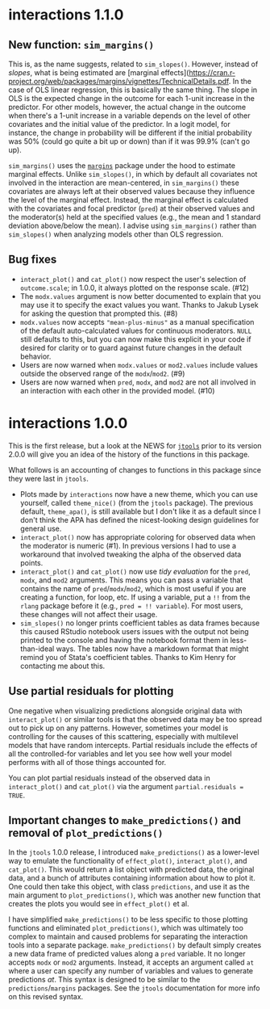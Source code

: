 # interactions 1.1.0

## New function: `sim_margins()`

This is, as the name suggests, related to `sim_slopes()`. However, instead of
*slopes*, what is being estimated are 
[marginal effects](https://cran.r-project.org/web/packages/margins/vignettes/TechnicalDetails.pdf. 
In the case of OLS linear regression, this is basically the same thing. The 
slope in OLS is the expected change in the outcome for each 1-unit increase in
the predictor. For other models, however, the actual change in the outcome
when there's a 1-unit increase in a variable depends on the level of other 
covariates and the initial value of the predictor. In a logit model, 
for instance, the change in probability will be different if the initial 
probability was 50% (could go quite a bit up or down) than if it was 99.9% 
(can't go up).

`sim_margins()` uses the [`margins`](https://cran.r-project.org/package=margins)
package under the hood to estimate marginal effects. Unlike `sim_slopes()`, 
in which by default all covariates not involved in the interaction are 
mean-centered, in `sim_margins()` these covariates are always left at their
observed values because they influence the level of the marginal effect. 
Instead, the marginal effect is calculated with the covariates and focal 
predictor (`pred`) at their observed values and the moderator(s) held at the
specified values (e.g., the mean and 1 standard deviation above/below the mean).
I advise using `sim_margins()` rather than `sim_slopes()` when analyzing models
other than OLS regression.

## Bug fixes

* `interact_plot()` and `cat_plot()` now respect the user's selection of 
`outcome.scale`; in 1.0.0, it always plotted on the response scale. (#12)
* The `modx.values` argument is now better documented to explain that you may
use it to specify the exact values you want. Thanks to Jakub Lysek for asking
the question that prompted this. (#8)
* `modx.values` now accepts `"mean-plus-minus"` as a manual specification of
the default auto-calculated values for continuous moderators. `NULL` still 
defaults to this, but you can now make this explicit in your code if desired
for clarity or to guard against future changes in the default behavior.
* Users are now warned when `modx.values` or `mod2.values` include values
outside the observed range of the `modx`/`mod2`. (#9)
* Users are now warned when `pred`, `modx`, and `mod2` are not all involved in
an interaction with each other in the provided model. (#10)


# interactions 1.0.0

This is the first release, but a look at the NEWS for
[`jtools`](https://jtools.jacob-long.com) prior to its version 2.0.0 will
give you an idea of the history of the functions in this package. 

What follows is an accounting of changes to functions in this package since
they were last in `jtools`.

* Plots made by `interactions` now have a new theme, which you can use yourself, 
called `theme_nice()` (from the `jtools` package). The previous default,
`theme_apa()`, is still available but I don't like it as a default since I don't
think the APA has defined the nicest-looking design guidelines for general use.
* `interact_plot()` now has appropriate coloring for observed data when the 
moderator is numeric (#1). In previous versions I had to use a workaround that 
involved tweaking the alpha of the observed data points. 
* `interact_plot()` and `cat_plot()` now use *tidy evaluation* for the `pred`,
`modx`, and `mod2` arguments. This means you can pass a variable that contains 
the name of `pred`/`modx`/`mod2`,
which is most useful if you are creating a function, for loop, etc. If using a
variable, put a `!!` from the `rlang` package before it
(e.g., `pred = !! variable`). For most users, these changes will not affect 
their usage.
* `sim_slopes()` no longer prints coefficient tables as data frames because this 
caused RStudio notebook users issues with the output not being printed to the
console and having the notebook format them in less-than-ideal ways. The tables
now have a markdown format that might remind you of Stata's coefficient tables.
Thanks to Kim Henry for contacting me about this.

## Use partial residuals for plotting 

One negative when visualizing predictions alongside original data 
with `interact_plot()` or similar
tools is that the observed data may be too spread out to pick up on any 
patterns. However, sometimes your model is controlling for the causes of this
scattering, especially with multilevel models that have random intercepts. 
Partial residuals include the effects of all the controlled-for variables 
and let you see how well your model performs with all of those things accounted
for. 

You can plot partial residuals instead of the observed data in `interact_plot()`
and `cat_plot()` via the argument `partial.residuals = TRUE`.

## Important changes to `make_predictions()` and removal of `plot_predictions()`

In the `jtools` 1.0.0 release, I introduced `make_predictions()` as a lower-level
way to emulate the functionality of `effect_plot()`, `interact_plot()`, and 
`cat_plot()`. This would return a list object with predicted data, the original 
data, and a bunch of attributes containing information about how to plot it.
One could then take this object, with class `predictions`, and use it as the 
main argument to `plot_predictions()`, which was another new function that 
creates the plots you would see in `effect_plot()` et al.

I have simplified `make_predictions()` to be less specific to those plotting 
functions and eliminated `plot_predictions()`, which was ultimately too complex
to maintain and caused problems for separating the interaction tools into a 
separate package. `make_predictions()` by default simply creates a new data frame
of predicted values along a `pred` variable. It no longer accepts `modx` or 
`mod2` arguments. Instead, it accepts an argument called `at` where a user can
specify any number of variables and values to generate predictions *at*. This
syntax is designed to be similar to the `predictions`/`margins` packages. See
the `jtools` documentation for more info on this revised syntax. 
